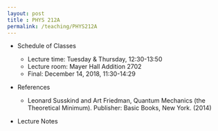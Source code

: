 ```yaml
---
layout: post 
title : PHYS 212A 
permalink: /teaching/PHYS212A
---
```


* Schedule of Classes
  * Lecture time: Tuesday & Thursday, 12:30-13:50
  * Lecture room: Mayer Hall Addition 2702
  * Final: December 14, 2018, 11:30-14:29
* References
  * Leonard Susskind and Art Friedman, Quantum Mechanics (the Theoretical Minimum). Publisher: Basic Books, New York. (2014)

* Lecture Notes